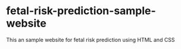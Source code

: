 # fetal-risk-prediction-sample-website
This an sample website for fetal risk prediction using HTML and CSS 
